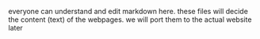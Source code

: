 everyone can understand and edit markdown here. these files will decide the content (text) of the webpages. we will port them to the actual website later